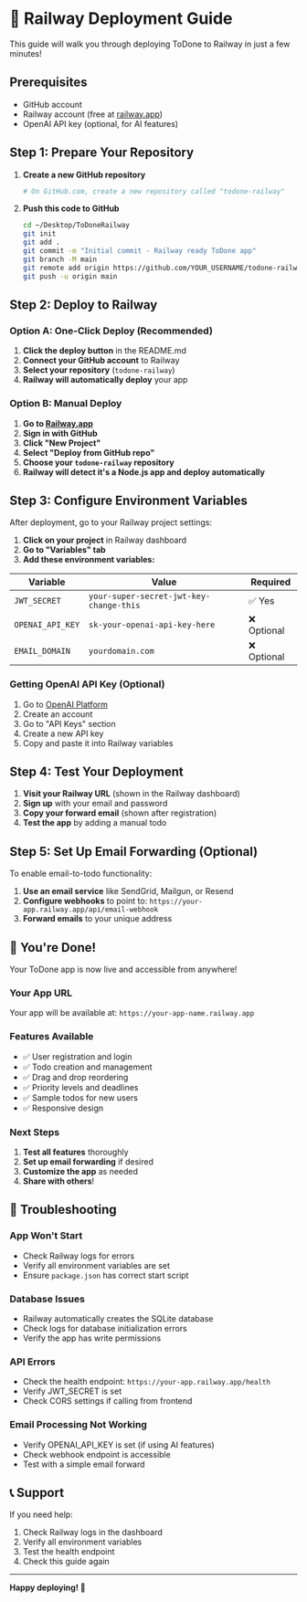 # 🚀 Railway Deployment Guide

This guide will walk you through deploying ToDone to Railway in just a few minutes!

## Prerequisites

- GitHub account
- Railway account (free at [railway.app](https://railway.app))
- OpenAI API key (optional, for AI features)

## Step 1: Prepare Your Repository

1. **Create a new GitHub repository**
   ```bash
   # On GitHub.com, create a new repository called "todone-railway"
   ```

2. **Push this code to GitHub**
   ```bash
   cd ~/Desktop/ToDoneRailway
   git init
   git add .
   git commit -m "Initial commit - Railway ready ToDone app"
   git branch -M main
   git remote add origin https://github.com/YOUR_USERNAME/todone-railway.git
   git push -u origin main
   ```

## Step 2: Deploy to Railway

### Option A: One-Click Deploy (Recommended)

1. **Click the deploy button** in the README.md
2. **Connect your GitHub account** to Railway
3. **Select your repository** (`todone-railway`)
4. **Railway will automatically deploy** your app

### Option B: Manual Deploy

1. **Go to [Railway.app](https://railway.app)**
2. **Sign in with GitHub**
3. **Click "New Project"**
4. **Select "Deploy from GitHub repo"**
5. **Choose your `todone-railway` repository**
6. **Railway will detect it's a Node.js app and deploy automatically**

## Step 3: Configure Environment Variables

After deployment, go to your Railway project settings:

1. **Click on your project** in Railway dashboard
2. **Go to "Variables" tab**
3. **Add these environment variables:**

| Variable | Value | Required |
|----------|-------|----------|
| `JWT_SECRET` | `your-super-secret-jwt-key-change-this` | ✅ Yes |
| `OPENAI_API_KEY` | `sk-your-openai-api-key-here` | ❌ Optional |
| `EMAIL_DOMAIN` | `yourdomain.com` | ❌ Optional |

### Getting OpenAI API Key (Optional)

1. Go to [OpenAI Platform](https://platform.openai.com)
2. Create an account
3. Go to "API Keys" section
4. Create a new API key
5. Copy and paste it into Railway variables

## Step 4: Test Your Deployment

1. **Visit your Railway URL** (shown in the Railway dashboard)
2. **Sign up** with your email and password
3. **Copy your forward email** (shown after registration)
4. **Test the app** by adding a manual todo

## Step 5: Set Up Email Forwarding (Optional)

To enable email-to-todo functionality:

1. **Use an email service** like SendGrid, Mailgun, or Resend
2. **Configure webhooks** to point to: `https://your-app.railway.app/api/email-webhook`
3. **Forward emails** to your unique address

## 🎉 You're Done!

Your ToDone app is now live and accessible from anywhere!

### Your App URL
Your app will be available at: `https://your-app-name.railway.app`

### Features Available
- ✅ User registration and login
- ✅ Todo creation and management
- ✅ Drag and drop reordering
- ✅ Priority levels and deadlines
- ✅ Sample todos for new users
- ✅ Responsive design

### Next Steps
1. **Test all features** thoroughly
2. **Set up email forwarding** if desired
3. **Customize the app** as needed
4. **Share with others**!

## 🔧 Troubleshooting

### App Won't Start
- Check Railway logs for errors
- Verify all environment variables are set
- Ensure `package.json` has correct start script

### Database Issues
- Railway automatically creates the SQLite database
- Check logs for database initialization errors
- Verify the app has write permissions

### API Errors
- Check the health endpoint: `https://your-app.railway.app/health`
- Verify JWT_SECRET is set
- Check CORS settings if calling from frontend

### Email Processing Not Working
- Verify OPENAI_API_KEY is set (if using AI features)
- Check webhook endpoint is accessible
- Test with a simple email forward

## 📞 Support

If you need help:
1. Check Railway logs in the dashboard
2. Verify all environment variables
3. Test the health endpoint
4. Check this guide again

---

**Happy deploying! 🚀** 